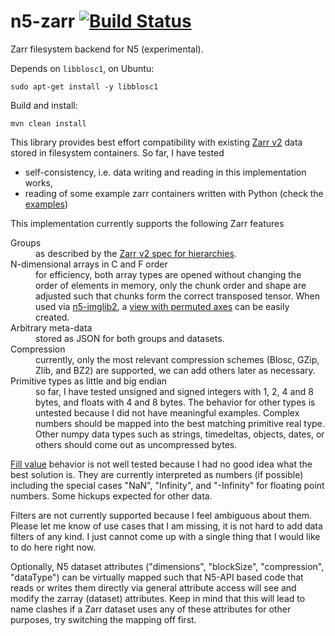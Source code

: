 # n5-zarr [![Build Status](https://travis-ci.com/saalfeldlab/n5-zarr.svg?branch=master)](https://travis-ci.com/saalfeldlab/n5-zarr)
Zarr filesystem backend for N5 (experimental).

Depends on `libblosc1`, on Ubuntu:
```
sudo apt-get install -y libblosc1
```

Build and install:
```
mvn clean install
```

This library provides best effort compatibility with existing [Zarr v2](https://zarr.readthedocs.io/en/stable/spec/v2.html) data stored in filesystem containers.  So far, I have tested

* self-consistency, i.e. data writing and reading in this implementation works,
* reading of some example zarr containers written with Python (check the [examples](https://github.com/saalfeldlab/n5-zarr/blob/master/src/test/python/zarr-test.py))

This implementation currently supports the following Zarr features

<dl>
  <dt>Groups</dt>
  <dd>as described by the <a href="https://zarr.readthedocs.io/en/stable/spec/v2.html#hierarchies">Zarr v2 spec for hierarchies</a>.</dd>
  <dt>N-dimensional arrays in C and F order</dt>
  <dd>for efficiency, both array types are opened without changing the order of elements in memory, only the chunk order and shape are adjusted such that chunks form the correct transposed tensor.  When used via <a href="https://github.com/saalfeldlab/n5-imglib2/">n5-imglib2</a>, a <a href="https://javadoc.scijava.org/ImgLib2/net/imglib2/view/Views.html#permute-net.imglib2.RandomAccessibleInterval-int-int-">view with permuted axes</a> can be easily created.</dd>
  <dt>Arbitrary meta-data</dt>
  <dd>stored as JSON for both groups and datasets.</dd>
  <dt>Compression</dt>
  <dd>currently, only the most relevant compression schemes (Blosc, GZip, Zlib, and BZ2) are supported, we can add others later as necessary.</dd>
  <dt>Primitive types as little and big endian</dt>
  <dd>so far, I have tested unsigned and signed integers with 1, 2, 4 and 8 bytes, and floats with 4 and 8 bytes.  The behavior for other types is untested because I did not have meaningful examples.  Complex numbers should be mapped into the best matching primitive real type.  Other numpy data types such as strings, timedeltas, objects, dates, or others should come out as uncompressed bytes.</dd>
</dl>

[Fill value](https://zarr.readthedocs.io/en/stable/spec/v2.html#fill-value-encoding) behavior is not well tested because I had no good idea what the best solution is.  They are currently interpreted as numbers (if possible) including the special cases "NaN", "Infinity", and "-Infinity" for floating point numbers.  Some hickups expected for other data.

Filters are not currently supported because I feel ambiguous about them.  Please let me know of use cases that I am missing, it is not hard to add data filters of any kind.  I just cannot come up with a single thing that I would like to do here right now.  

Optionally, N5 dataset attributes ("dimensions", "blockSize", "compression", "dataType") can be virtually mapped such that N5-API based code that reads or writes them directly via general attribute access will see and modify the zarray (dataset) attributes.  Keep in mind that this will lead to name clashes if a Zarr dataset uses any of these attributes for other purposes, try switching the mapping off first.
